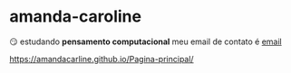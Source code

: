 # amanda-caroline
😏 estudando **pensamento computacional**
meu email de contato é [email](amanda.catarino.santos@escola.pr.gov.br)

 https://amandacarline.github.io/Pagina-principal/
